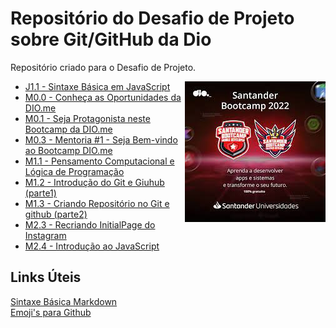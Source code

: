 # Repositório do Desafio de Projeto sobre Git/GitHub da Dio
Repositório criado para o Desafio de Projeto.

<div>
     <img align="right" alt="RoxoLéo-Hi" height="225" width="225" src="https://github.com/roxoleo/dio-desafio-github-1st-repositorio/blob/main/SantanderBootcamp.jpg">
</div>

- [J1.1 - Sintaxe Básica em JavaScript](https://github.com/roxoleo/dio-desafio-github-1st-repositorio/tree/main/J1.1-Sintaxe%20B%C3%A1sica%20em%20JavaScript)
- [M0.0 - Conheça as Oportunidades da DIO.me](https://github.com/roxoleo/dio-desafio-github-1st-repositorio/tree/main/M0.1-Conhe%C3%A7a%20as%20Oportunidades%20da%20Dio)
- [M0.1 - Seja Protagonista neste Bootcamp da DIO.me](https://github.com/roxoleo/dio-desafio-github-1st-repositorio/tree/main/M0.2-Seja%20Protagonista%20neste%20Bootcamp)
- [M0.3 - Mentoria #1 - Seja Bem-vindo ao Bootcamp DIO.me](https://github.com/roxoleo/dio-desafio-github-1st-repositorio/tree/main/M0.3-Boas-Vindas%20Santander%20Bootcamp%20FullStack%20Developer)
- [M1.1 - Pensamento Computacional e Lógica de Programação](https://github.com/roxoleo/dio-desafio-github-1st-repositorio/tree/main/M1.1-Pensamento%20Computacional)
- [M1.2 - Introdução do Git e Giuhub (parte1)](https://github.com/roxoleo/dio-desafio-github-1st-repositorio/tree/main/M1.2-Introdu%C3%A7%C3%A3o%20ao%20Git%20e%20GitHub)
- [M1.3 - Criando Repositório no Git e github (parte2)](https://github.com/roxoleo/dio-desafio-github-1st-repositorio/tree/main/M1.3-Reposit%C3%B3rio%20Git%26GitHub)
- [M2.3 - Recriando InitialPage do Instagram](https://github.com/roxoleo/dio-desafio-github-1st-repositorio/tree/main/M2.3-Recriando_InitialPage_Instagram/desafio-instagram-dio-main)
- [M2.4 - Introdução ao JavaScript](https://github.com/roxoleo/dio-desafio-github-1st-repositorio/tree/main/M2.4-Introdu%C3%A7%C3%A3o_JavaScript)


## Links Úteis
[Sintaxe Básica Markdown](https://www.markdownguide.org/basic-syntax/) <br>
[Emoji's para Github](https://github.com/ikatyang/emoji-cheat-sheet/blob/master/README.md)
